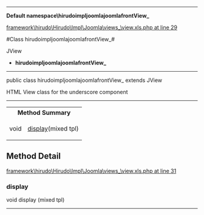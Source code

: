 

- - -

**Default namespace\hirudoimpljoomlajoomlafrontView_**


<a href="https://github.com/JeyDotC/Hirudo/blob/master/framework/hirudo/Hirudo/Impl/Joomla/views/_/view.xls.php#L29" >framework\hirudo\Hirudo\Impl\Joomla\views\_\view.xls.php at line 29</a>

#Class hirudoimpljoomlajoomlafrontView_#

JView
* **hirudoimpljoomlajoomlafrontView_**




- - -

<p class="signature"><span class='k'>public  class</span> <span class='nx'>hirudoimpljoomlajoomlafrontView_</span>
extends JView

</p>

<div class="comment" id="overview_description"><p>HTML View class for the underscore component</p></div>



- - -

<table id="summary_method">
<tr><th colspan="2">Method Summary</th></tr>
<tr>
<td><span class='k'></span> <span class='nx'>void</span></td>
<td class="description"><p class="name"><a href="#display">display</a>(mixed tpl)</p></td>
</tr>
</table>

<h2 id="detail_method">Method Detail</h2>

<a href="https://github.com/JeyDotC/Hirudo/blob/master/framework/hirudo/Hirudo/Impl/Joomla/views/_/view.xls.php#L31" >framework\hirudo\Hirudo\Impl\Joomla\views\_\view.xls.php at line 31</a>

<h3 id="display()">display</h3>
<span class='k'></span> <span class='nx'>void</span> <span class='nf'>display</span> (mixed tpl)

<div class="details">

</div>

- - -

